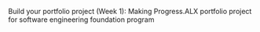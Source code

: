 Build your portfolio project (Week 1): Making Progress.ALX portfolio project for software engineering foundation program

